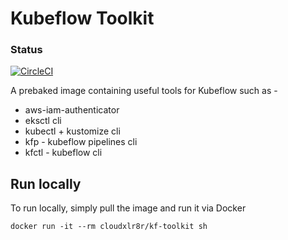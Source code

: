 # Kubeflow Toolkit 
### Status
[![CircleCI](https://circleci.com/gh/cloudxlr8r/kf-toolkit.svg?style=svg)](https://circleci.com/gh/cloudxlr8r/kf-toolkit)

A prebaked image containing useful tools for Kubeflow such as -

- aws-iam-authenticator 
- eksctl cli
- kubectl + kustomize cli
- kfp - kubeflow pipelines cli
- kfctl - kubeflow cli

## Run locally
To run locally, simply pull the image and run it via Docker

```
docker run -it --rm cloudxlr8r/kf-toolkit sh
```

